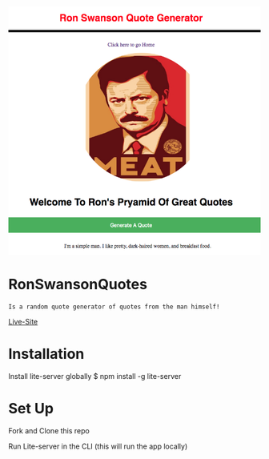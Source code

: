 ![Screenshot](screenshot.png)


# RonSwansonQuotes

    Is a random quote generator of quotes from the man himself! 

[Live-Site](https://ronswanson-966e4.firebaseapp.com/)

# Installation 

Install lite-server globally 
$ npm install -g lite-server

# Set Up

Fork and Clone this repo

Run Lite-server in the CLI (this will run the app locally)


